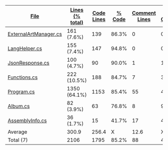 
|[File](https://github.com/jojo2357/Music-Discord-Rich-Presence/tree/development/statistics%2Fc%23%2Fname_ascending.md%2F)|[Lines (% total)](https://github.com/jojo2357/Music-Discord-Rich-Presence/tree/development/statistics%2Fc%23%2Flines_descending.md%2F)|[Code Lines](https://github.com/jojo2357/Music-Discord-Rich-Presence/tree/development/statistics%2Fc%23%2Fcode_descending.md%2F)|[% Code](https://github.com/jojo2357/Music-Discord-Rich-Presence/tree/development/statistics%2Fc%23%2Fproportion_code_descending.md%2F)|[Comment Lines](https://github.com/jojo2357/Music-Discord-Rich-Presence/tree/development/statistics%2Fc%23%2Fcomments_descending.md%2F)|[% Comment](https://github.com/jojo2357/Music-Discord-Rich-Presence/tree/development/statistics%2Fc%23%2Fproportion_comments_descending.md%2F)|[Blank Lines](https://github.com/jojo2357/Music-Discord-Rich-Presence/tree/development/statistics%2Fc%23%2Fblanks_descending.md%2F)|[% Blank](https://github.com/jojo2357/Music-Discord-Rich-Presence/tree/development/statistics%2Fc%23%2Fproportion_blanks_descending.md%2F)|
| --- | --- | --- | --- | --- | --- | --- | --- |
|[ExternalArtManager.cs](https://github.com/jojo2357/Music-Discord-Rich-Presence/tree/development/MDRP%2Futil%2FExternalAPI%2FExternalArtManager.cs)|161 (7.6%)|139|86.3%|0|0.0%|22|13.7%|
|[LangHelper.cs](https://github.com/jojo2357/Music-Discord-Rich-Presence/tree/development/MDRP%2Futil%2FLangHelper.cs)|155 (7.4%)|147|94.8%|0|0.0%|8|5.2%|
|[JsonResponse.cs](https://github.com/jojo2357/Music-Discord-Rich-Presence/tree/development/MDRP%2Futil%2FJsonResponse.cs)|100 (4.7%)|90|90.0%|1|1.0%|9|9.0%|
|[Functions.cs](https://github.com/jojo2357/Music-Discord-Rich-Presence/tree/development/MDRP%2Futil%2FFunctions.cs)|222 (10.5%)|188|84.7%|7|3.2%|27|12.2%|
|[Program.cs](https://github.com/jojo2357/Music-Discord-Rich-Presence/tree/development/MDRP%2FProgram.cs)|1350 (64.1%)|1153|85.4%|55|4.1%|142|10.5%|
|[Album.cs](https://github.com/jojo2357/Music-Discord-Rich-Presence/tree/development/MDRP%2Futil%2FAlbum.cs)|82 (3.9%)|63|76.8%|8|9.8%|11|13.4%|
|[AssemblyInfo.cs](https://github.com/jojo2357/Music-Discord-Rich-Presence/tree/development/MDRP%2FProperties%2FAssemblyInfo.cs)|36 (1.7%)|15|41.7%|17|47.2%|4|11.1%|
|Average |300.9|256.4|X|12.6|X|31.9|X|
|Total (7)|2106|1795|85.2%|88| 4.2%|223|10.6%|